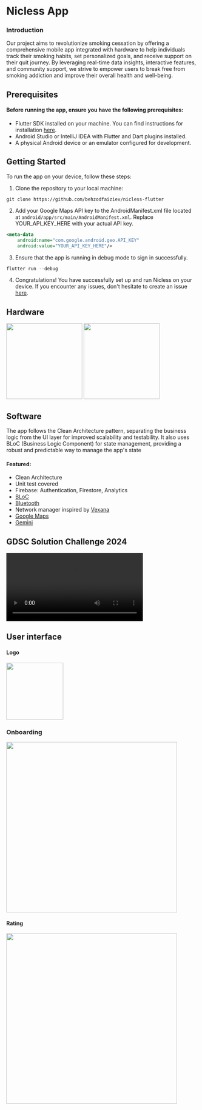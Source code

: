 # Nicless App

### Introduction
Our project aims to revolutionize smoking cessation by offering a comprehensive mobile app integrated with hardware to help individuals track their smoking habits, set personalized goals, and receive support on their quit journey. By leveraging real-time data insights, interactive features, and community support, we strive to empower users to break free from smoking addiction and improve their overall health and well-being.

## Prerequisites
#### Before running the app, ensure you have the following prerequisites:

- Flutter SDK installed on your machine. You can find instructions for installation [here](https://docs.flutter.dev/get-started/install).
- Android Studio or IntelliJ IDEA with Flutter and Dart plugins installed.
- A physical Android device or an emulator configured for development.

## Getting Started

To run the app on your device, follow these steps:

1. Clone the repository to your local machine:
```git
git clone https://github.com/behzodfaiziev/nicless-flutter
```
2. Add your Google Maps API key to the AndroidManifest.xml file located at `android/app/src/main/AndroidManifest.xml`. Replace YOUR_API_KEY_HERE with your actual API key.
```xml
<meta-data
    android:name="com.google.android.geo.API_KEY"
    android:value="YOUR_API_KEY_HERE"/>
```
3. Ensure that the app is running in debug mode to sign in successfully.
```dart
flutter run --debug
 ```
4. Congratulations! You have successfully set up and run Nicless on your device. If you encounter any issues, don't hesitate to create an issue [here](https://github.com/behzodfaiziev/nicless-flutter/issues).


## Hardware
<img src="https://github.com/behzodfaiziev/nicless-flutter/assets/63793311/37b57488-4151-44a7-b6f4-4342a370e79a"  width="200">
<img src="https://github.com/behzodfaiziev/nicless-flutter/assets/63793311/4d40d075-2f7c-4dc5-93db-dd1d2da8a287"  width="200">

## Software
The app follows the Clean Architecture pattern, separating the business logic from the UI layer for improved scalability and testability. It also uses BLoC (Business Logic Component) for state management, providing a robust and predictable way to manage the app's state
#### Featured:
- Clean Architecture
- Unit test covered
- Firebase: Authentication, Firestore, Analytics
- [BLoC](https://pub.dev/packages/bloc)
- [Bluetooth](https://pub.dev/packages/flutter_bluetooth_serial) 
- Network manager inspired by [Vexana](https://pub.dev/packages/vexana)
- [Google Maps](https://pub.dev/packages/google_maps_flutter)
- [Gemini](https://pub.dev/packages/google_generative_ai)

## GDSC Solution Challenge 2024

<video src='https://github.com/behzodfaiziev/nicless-flutter/assets/63793311/2f28d629-4628-4e95-866d-03dfda60495d' width=360/></video>

## User interface

#### Logo
<img src="https://github.com/behzodfaiziev/nicless-flutter/assets/63793311/bc96d40c-0cf0-4a18-9124-789a58d9c214" width="150" height="150">

### Onboarding
<img src="https://github.com/behzodfaiziev/nicless-flutter/assets/63793311/db0f4121-3c83-4e80-9eb4-8b5e4e1467e1" height="450">

#### Rating
<img src="https://github.com/behzodfaiziev/nicless-flutter/assets/63793311/39689661-41d4-4df2-8a49-0c9cc678d7ad" height="450">


